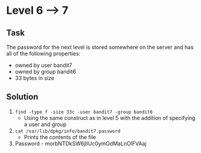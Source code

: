 # Level 6 --> 7

## Task 

The password for the next level is stored somewhere on the server and has all of the following properties:
- owned by user bandit7
- owned by group bandit6
- 33 bytes in size

## Solution

1. `find -type f -size 33c -user bandit7 -group bandit6`
   - Using the same construct as in level 5 with the addition of specifying a user and group
2. `cat /var/lib/dpkg/info/bandit7.password`
   - Prints the contents of the file
3. Password - morbNTDkSW6jIlUc0ymOdMaLnOlFVAaj
